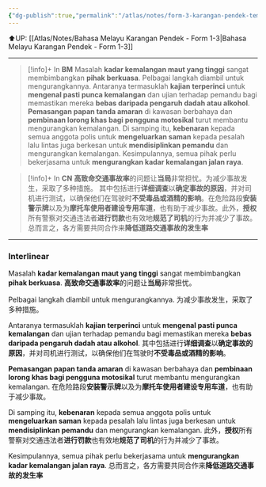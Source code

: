 ```yaml
---
{"dg-publish":true,"permalink":"/atlas/notes/form-3-karangan-pendek-tema-04-mengawal-kadar-kemalangan/","noteIcon":""}
---
```


⬆️UP: [[Atlas/Notes/Bahasa Melayu Karangan Pendek - Form 1-3\|Bahasa Melayu Karangan Pendek - Form 1-3]]

---

> [!info]+ In **BM**
Masalah **kadar kemalangan maut yang tinggi** sangat membimbangkan **pihak berkuasa**. Pelbagai langkah diambil untuk mengurangkannya. Antaranya termasuklah **kajian terperinci** untuk **mengenal pasti punca kemalangan** dan ujian terhadap pemandu bagi memastikan mereka **bebas daripada pengaruh dadah atau alkohol**. **Pemasangan papan tanda amaran** di kawasan berbahaya dan **pembinaan lorong khas bagi pengguna motosikal** turut membantu mengurangkan kemalangan. Di samping itu, **kebenaran** kepada semua anggota polis untuk **mengeluarkan saman** kepada pesalah lalu lintas juga berkesan untuk **mendisiplinkan pemandu** dan mengurangkan kemalangan. Kesimpulannya, semua pihak perlu bekerjasama untuk **mengurangkan kadar kemalangan jalan raya**.

> [!info]+ In **CN**
> **高致命交通事故率**的问题让**当局**非常担忧。为减少事故发生，采取了多种措施。 其中包括进行**详细调查**以**确定事故的原因**，并对司机进行测试，以确保他们在驾驶时**不受毒品或酒精的影响**。在危险路段**安装警示牌**以及为**摩托车使用者建设专用车道**，也有助于减少事故。此外，**授权**所有警察对交通违法者**进行罚款**也有效地**规范了司机**的行为并减少了事故。总而言之，各方需要共同合作来**降低道路交通事故的发生率**

---
### Interlinear

Masalah **kadar kemalangan maut yang tinggi** sangat membimbangkan **pihak berkuasa**. 
**高致命交通事故率**的问题让**当局**非常担忧。

Pelbagai langkah diambil untuk mengurangkannya. 
为减少事故发生，采取了多种措施。 

Antaranya termasuklah **kajian terperinci** untuk **mengenal pasti punca kemalangan** dan ujian terhadap pemandu bagi memastikan mereka **bebas daripada pengaruh dadah atau alkohol**. 
其中包括进行**详细调查**以**确定事故的原因**，并对司机进行测试，以确保他们在驾驶时**不受毒品或酒精的影响**。

**Pemasangan papan tanda amaran** di kawasan berbahaya dan **pembinaan lorong khas bagi pengguna motosikal** turut membantu mengurangkan kemalangan. 
在危险路段**安装警示牌**以及为**摩托车使用者建设专用车道**，也有助于减少事故。

Di samping itu, **kebenaran** kepada semua anggota polis untuk **mengeluarkan saman** kepada pesalah lalu lintas juga berkesan untuk **mendisiplinkan pemandu** dan mengurangkan kemalangan. 
此外，**授权**所有警察对交通违法者**进行罚款**也有效地**规范了司机**的行为并减少了事故。

Kesimpulannya, semua pihak perlu bekerjasama untuk **mengurangkan kadar kemalangan jalan raya**.
总而言之，各方需要共同合作来**降低道路交通事故的发生率**
